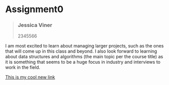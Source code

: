 # Assignment0

>### Jessica Viner
>
>2345566

 I am most excited to learn about managing larger projects, such as the ones that will come up in this class and beyond. I also look forward to learning about data structures and algorithms (the main topic per the course title) as it is something that seems to be a huge focus in industry and interviews to work in the field.
 
 [This is my cool new link](https://google.com "This link leads to google shmoogle haha")
